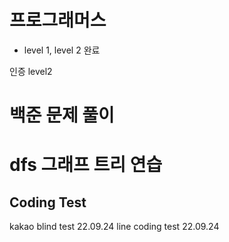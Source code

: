 # 프로그래머스
- level 1, level 2 완료

인증 level2

# 백준 문제 풀이

# dfs 그래프 트리 연습

## Coding Test

kakao blind test 22.09.24
line coding test 22.09.24
